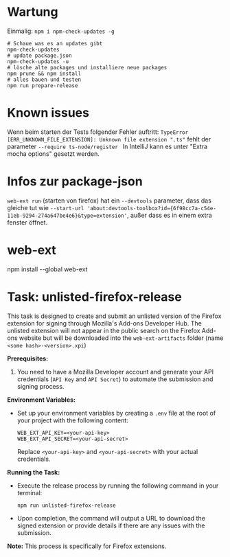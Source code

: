 # Wartung
Einmalig: `npm i npm-check-updates -g`
```
# Schaue was es an updates gibt
npm-check-updates
# update package.json
npm-check-updates -u
# lösche alte packages und installiere neue packages
npm prune && npm install
# alles bauen und testen
npm run prepare-release
```

# Known issues
Wenn beim starten der Tests folgender Fehler auftritt: 
`TypeError [ERR_UNKNOWN_FILE_EXTENSION]: Unknown file extension ".ts"`
fehlt der parameter `--require ts-node/register `
In IntelliJ kann es unter "Extra mocha options" gesetzt werden.

# Infos zur package-json
`web-ext run` (starten von firefox) hat ein `--devtools` parameter, dass das gleiche tut wie
`--start-url 'about:devtools-toolbox?id={6f98cc7a-c54e-11eb-9294-274a647be4e6}&type=extension'`, außer dass es in einem extra fenster öffnet.

# web-ext
npm install --global web-ext

# Task: unlisted-firefox-release

This task is designed to create and submit an unlisted version of the Firefox extension for signing through Mozilla's Add-ons Developer Hub. 
The unlisted extension will not appear in the public search on the Firefox Add-ons website but will be downloaded into the `web-ext-artifacts` folder (name `<some hash>-<version>.xpi`)

**Prerequisites:**
1. You need to have a Mozilla Developer account and generate your API credentials (`API Key` and `API Secret`) to automate the submission and signing process.

**Environment Variables:**
- Set up your environment variables by creating a `.env` file at the root of your project with the following content:

    ```
    WEB_EXT_API_KEY=<your-api-key>
    WEB_EXT_API_SECRET=<your-api-secret>
    ```

  Replace `<your-api-key>` and `<your-api-secret>` with your actual credentials.

**Running the Task:**
- Execute the release process by running the following command in your terminal:

    ```
    npm run unlisted-firefox-release
    ```

- Upon completion, the command will output a URL to download the signed extension or provide details if there are any issues with the submission.

**Note:** This process is specifically for Firefox extensions. 